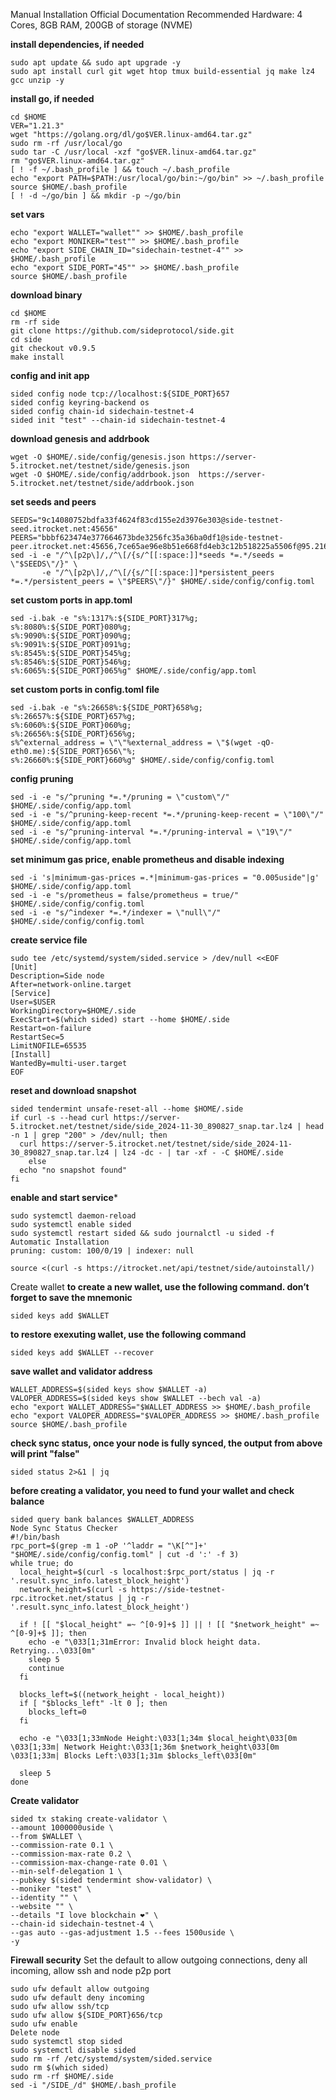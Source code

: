 Manual Installation
Official Documentation
Recommended Hardware: 4 Cores, 8GB RAM, 200GB of storage (NVME)

**install dependencies, if needed**
```
sudo apt update && sudo apt upgrade -y
sudo apt install curl git wget htop tmux build-essential jq make lz4 gcc unzip -y
```

**install go, if needed**
```
cd $HOME
VER="1.21.3"
wget "https://golang.org/dl/go$VER.linux-amd64.tar.gz"
sudo rm -rf /usr/local/go
sudo tar -C /usr/local -xzf "go$VER.linux-amd64.tar.gz"
rm "go$VER.linux-amd64.tar.gz"
[ ! -f ~/.bash_profile ] && touch ~/.bash_profile
echo "export PATH=$PATH:/usr/local/go/bin:~/go/bin" >> ~/.bash_profile
source $HOME/.bash_profile
[ ! -d ~/go/bin ] && mkdir -p ~/go/bin
```

**set vars**
```
echo "export WALLET="wallet"" >> $HOME/.bash_profile
echo "export MONIKER="test"" >> $HOME/.bash_profile
echo "export SIDE_CHAIN_ID="sidechain-testnet-4"" >> $HOME/.bash_profile
echo "export SIDE_PORT="45"" >> $HOME/.bash_profile
source $HOME/.bash_profile
```

**download binary**
```
cd $HOME
rm -rf side
git clone https://github.com/sideprotocol/side.git
cd side
git checkout v0.9.5
make install
```

**config and init app**
```
sided config node tcp://localhost:${SIDE_PORT}657
sided config keyring-backend os
sided config chain-id sidechain-testnet-4
sided init "test" --chain-id sidechain-testnet-4
```

**download genesis and addrbook**
```
wget -O $HOME/.side/config/genesis.json https://server-5.itrocket.net/testnet/side/genesis.json
wget -O $HOME/.side/config/addrbook.json  https://server-5.itrocket.net/testnet/side/addrbook.json
```

**set seeds and peers**
```
SEEDS="9c14080752bdfa33f4624f83cd155e2d3976e303@side-testnet-seed.itrocket.net:45656"
PEERS="bbbf623474e377664673bde3256fc35a36ba0df1@side-testnet-peer.itrocket.net:45656,7ce65ae96e8b51e668fd4eb3c12b518225a5506f@95.216.243.177:26656,446e6f34c18de1a64d4d53014e5611e31d34466f@65.108.142.199:55656,3c907d62785b8cbcc21fb40f30a8157666a31176@88.198.70.23:26356,0c85cf29bd251fb4cf2c53943e36bd9d305ee27e@161.97.167.196:18656,b60a5456c46eb9d2a079fc88f7b3dd04cd826be5@93.159.130.38:36656,71d7a672c1d89f7f262049be03cbd28bbc58c2d3@45.129.147.247:36656,a2ed5f49a5370f5e7563fbcb471a7e9c0c1e8a98@213.239.198.181:656,be133ebd4d4bc4adfc0b06114a96d581a9290c98@212.90.120.2:26656,99df9c410d7269faf142ab72f1d5d8b22dd2d1ee@14.167.154.230:45656,c64da4e0565ff5651545b53548b933841577e84d@5.161.100.226:26656"
sed -i -e "/^\[p2p\]/,/^\[/{s/^[[:space:]]*seeds *=.*/seeds = \"$SEEDS\"/}" \
       -e "/^\[p2p\]/,/^\[/{s/^[[:space:]]*persistent_peers *=.*/persistent_peers = \"$PEERS\"/}" $HOME/.side/config/config.toml
```

**set custom ports in app.toml**
```
sed -i.bak -e "s%:1317%:${SIDE_PORT}317%g;
s%:8080%:${SIDE_PORT}080%g;
s%:9090%:${SIDE_PORT}090%g;
s%:9091%:${SIDE_PORT}091%g;
s%:8545%:${SIDE_PORT}545%g;
s%:8546%:${SIDE_PORT}546%g;
s%:6065%:${SIDE_PORT}065%g" $HOME/.side/config/app.toml
```

**set custom ports in config.toml file**
```
sed -i.bak -e "s%:26658%:${SIDE_PORT}658%g;
s%:26657%:${SIDE_PORT}657%g;
s%:6060%:${SIDE_PORT}060%g;
s%:26656%:${SIDE_PORT}656%g;
s%^external_address = \"\"%external_address = \"$(wget -qO- eth0.me):${SIDE_PORT}656\"%;
s%:26660%:${SIDE_PORT}660%g" $HOME/.side/config/config.toml
```

**config pruning**
```
sed -i -e "s/^pruning *=.*/pruning = \"custom\"/" $HOME/.side/config/app.toml 
sed -i -e "s/^pruning-keep-recent *=.*/pruning-keep-recent = \"100\"/" $HOME/.side/config/app.toml
sed -i -e "s/^pruning-interval *=.*/pruning-interval = \"19\"/" $HOME/.side/config/app.toml
```

**set minimum gas price, enable prometheus and disable indexing**
```
sed -i 's|minimum-gas-prices =.*|minimum-gas-prices = "0.005uside"|g' $HOME/.side/config/app.toml
sed -i -e "s/prometheus = false/prometheus = true/" $HOME/.side/config/config.toml
sed -i -e "s/^indexer *=.*/indexer = \"null\"/" $HOME/.side/config/config.toml
```

**create service file**
```
sudo tee /etc/systemd/system/sided.service > /dev/null <<EOF
[Unit]
Description=Side node
After=network-online.target
[Service]
User=$USER
WorkingDirectory=$HOME/.side
ExecStart=$(which sided) start --home $HOME/.side
Restart=on-failure
RestartSec=5
LimitNOFILE=65535
[Install]
WantedBy=multi-user.target
EOF
```

**reset and download snapshot**
```
sided tendermint unsafe-reset-all --home $HOME/.side
if curl -s --head curl https://server-5.itrocket.net/testnet/side/side_2024-11-30_890827_snap.tar.lz4 | head -n 1 | grep "200" > /dev/null; then
  curl https://server-5.itrocket.net/testnet/side/side_2024-11-30_890827_snap.tar.lz4 | lz4 -dc - | tar -xf - -C $HOME/.side
    else
  echo "no snapshot found"
fi
```

**enable and start service***
```
sudo systemctl daemon-reload
sudo systemctl enable sided
sudo systemctl restart sided && sudo journalctl -u sided -f
Automatic Installation
pruning: custom: 100/0/19 | indexer: null

source <(curl -s https://itrocket.net/api/testnet/side/autoinstall/)
```

Create wallet
**to create a new wallet, use the following command. don’t forget to save the mnemonic**
```
sided keys add $WALLET
```

**to restore exexuting wallet, use the following command**
```
sided keys add $WALLET --recover
```

**save wallet and validator address**
```
WALLET_ADDRESS=$(sided keys show $WALLET -a)
VALOPER_ADDRESS=$(sided keys show $WALLET --bech val -a)
echo "export WALLET_ADDRESS="$WALLET_ADDRESS >> $HOME/.bash_profile
echo "export VALOPER_ADDRESS="$VALOPER_ADDRESS >> $HOME/.bash_profile
source $HOME/.bash_profile
```

**check sync status, once your node is fully synced, the output from above will print "false"**
```
sided status 2>&1 | jq 
```

**before creating a validator, you need to fund your wallet and check balance**
```
sided query bank balances $WALLET_ADDRESS 
Node Sync Status Checker
#!/bin/bash
rpc_port=$(grep -m 1 -oP '^laddr = "\K[^"]+' "$HOME/.side/config/config.toml" | cut -d ':' -f 3)
while true; do
  local_height=$(curl -s localhost:$rpc_port/status | jq -r '.result.sync_info.latest_block_height')
  network_height=$(curl -s https://side-testnet-rpc.itrocket.net/status | jq -r '.result.sync_info.latest_block_height')

  if ! [[ "$local_height" =~ ^[0-9]+$ ]] || ! [[ "$network_height" =~ ^[0-9]+$ ]]; then
    echo -e "\033[1;31mError: Invalid block height data. Retrying...\033[0m"
    sleep 5
    continue
  fi

  blocks_left=$((network_height - local_height))
  if [ "$blocks_left" -lt 0 ]; then
    blocks_left=0
  fi

  echo -e "\033[1;33mNode Height:\033[1;34m $local_height\033[0m \033[1;33m| Network Height:\033[1;36m $network_height\033[0m \033[1;33m| Blocks Left:\033[1;31m $blocks_left\033[0m"

  sleep 5
done
```

**Create validator**
```
sided tx staking create-validator \
--amount 1000000uside \
--from $WALLET \
--commission-rate 0.1 \
--commission-max-rate 0.2 \
--commission-max-change-rate 0.01 \
--min-self-delegation 1 \
--pubkey $(sided tendermint show-validator) \
--moniker "test" \
--identity "" \
--website "" \
--details "I love blockchain ❤️" \
--chain-id sidechain-testnet-4 \
--gas auto --gas-adjustment 1.5 --fees 1500uside \
-y
```
**Firewall security**
Set the default to allow outgoing connections, deny all incoming, allow ssh and node p2p port
```
sudo ufw default allow outgoing 
sudo ufw default deny incoming 
sudo ufw allow ssh/tcp 
sudo ufw allow ${SIDE_PORT}656/tcp
sudo ufw enable
Delete node
sudo systemctl stop sided
sudo systemctl disable sided
sudo rm -rf /etc/systemd/system/sided.service
sudo rm $(which sided)
sudo rm -rf $HOME/.side
sed -i "/SIDE_/d" $HOME/.bash_profile
```

